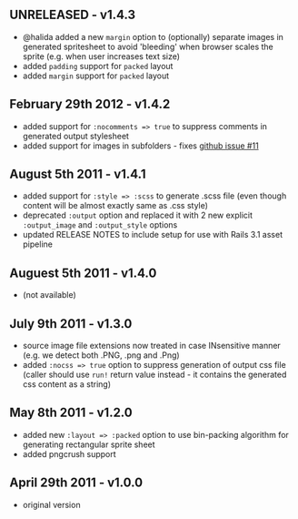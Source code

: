 UNRELEASED - v1.4.3
-------------------
 * @halida added a new `margin` option to (optionally) separate images in generated spritesheet to avoid 'bleeding' when browser scales the sprite (e.g. when user increases text size)
 * added `padding` support for `packed` layout
 * added `margin` support for `packed` layout

February 29th 2012 - v1.4.2
---------------------------
 * added support for `:nocomments => true` to suppress comments in generated output stylesheet
 * added support for images in subfolders - fixes [github issue #11](https://github.com/jakesgordon/sprite-factory/issues/11)

August 5th 2011 - v1.4.1
------------------------
 * added support for `:style => :scss` to generate .scss file (even though content will be almost exactly same as .css style)
 * deprecated `:output` option and replaced it with 2 new explicit `:output_image` and `:output_style` options
 * updated RELEASE NOTES to include setup for use with Rails 3.1 asset pipeline

Auguest 5th 2011 - v1.4.0
-------------------------
 * (not available)

July 9th 2011 - v1.3.0
----------------------

 * source image file extensions now treated in case INsensitive manner (e.g. we detect both .PNG, .png and .Png)
 * added `:nocss => true` option to suppress generation of output css file (caller should use `run!` return value instead - it contains the generated css content as a string)

May 8th 2011 - v1.2.0
---------------------

 * added new `:layout => :packed` option to use bin-packing algorithm for generating rectangular sprite sheet
 * added pngcrush support

April 29th 2011 - v1.0.0
------------------------

 * original version
